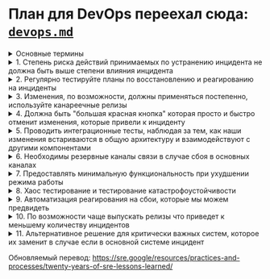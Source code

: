 # План для DevOps переехал сюда: [`devops.md`](devops.md) 

<details>
  <summary>Основные термины</summary>

| Термин | Значение |
|-|-|
|SLI | Текущий показатель обслуживания — 99.9% успешных запросов или 99.9% запросов обрабатываются менее чем за 1 секунду
|SLO | Цель уровеня обслуживания — приложение отвечает быстрее 1 секунды в 99% случаев или сервис доступен 99,5% времени в году
|SLA | Документально утвержденная договоренность об уровне обслуживания с потребителями сервиса аналогична SLO, с возможными санкциями за нарушение или премиями за соблюдение
|Error Budget | Бюджет проблем - соотношение SLI к SLO которое помогает разработчикам планировать выполнение задач по улучшению показателей устойчивости и задач с добавлением или изменением функциональности в сервис. Если это соотношение меньше 100%, то в приоритете проблемы с доступностью или производительностью
|Инцидент | Ситуация при которой сервис выходит из нормального (стабильного) состояния, например диск базы данных заполняется с значительно большей скоростью чем раньше и на нем не останется места через 1 месяц, время ответа возросло с 1 сек до 2 сек, процент ошибок стал 0.4% вместо 0.06% 
|Postmortem | Проработка после инцидента — это анализ произошедшего и планирование мероприятий по предотвращению повторения подобного или уменьшению его последствий 
|MTTD | Время с начала инцидента до его обнаружения (командой мониторинга, сработавшее оповещение и т. д.)
|MTTR | Время с начала инцидента до полного устранения его влияния и восстановления нормальной работы сервиса
|MTTM | Время устранения влияния отличается от MTTR тем, что, возможно, есть поломка, но пользователи или партнеры не имеют проблем с нашим сервисом

![MTT](MTT.png)

</details>

<details>
  <summary>1. Степень риска действий принимаемых по устранению инцидента не должна быть выше степени влияния инцидента</summary>

   1. Необходимо оценить текущую ситуацию. Чтобы было понимание, насколько все плохо, сколько пользователей и систем затронуто, ситуация стабильна или ухудшается.
      1. Для ответа на вопрос, насколько всё плохо, помогут золотые сигналы SRE
         1. Задержка — время ответа, проще замерять в перцентилях
         2. Ошибки нужно замерять относительно общего числа запросов и определять их в количественном соотношении. Также следует использовать инструменты вроде трейсинга или специализированные системы управления ошибками, например Sentry
         3. Частота запросов — измеряется в количестве запросов в секунду (желательно выводить, разделяя по кодам ответа или отдельно для ошибок и успешных запросов)
         4. Насыщенность — процент использования ресурсов: оперативной памяти или подключений к базе данных, троллинга ЦП, нагрузки на I/O, которые используются для прогнозов
      3. Требуется предоставить данные о количестве пользователей, у которых возникают ошибки, а также информацию о функциональности, работа которой нарушена. Необязательно сообщать о всех проблемах, главное – выявить критичные для бизнеса
      4. Ситуация считается стабильной, когда, например, частота ошибок остается постоянной на уровне 10% запросов или когда время отклика на уровне 99-го перцентиля превышает SLO, но остается стабильным на уровне 95-го перцентиля
   3. Чтобы предотвратить подобные инциденты, надо реализовать планы реагирования и восстановления, о которых будет рассказано ниже.
   4. Многие инженеры в состоянии стресса могут начать беспорядочно дергать за «рычаги», что может привести к еще более критическим последствиям. Например, когда ошибка была обнаружена во время запуска нового экземпляра приложения, инженер может принять решение перезапустить все экземпляры приложения, что приведет к каскадному сбою, поскольку ошибка была обнаружена в зависимой службе, которая требовалась только при запуске приложения (реплики, которые были созданы ранее, работали исправно). В такой ситуации может оказаться более полезным изучить сообщение об ошибке в журналах, а далее изучить проблему в другой службе, которую необходимо запустить, чтобы устранить проблему
</details>

<details>
  <summary>2. Регулярно тестируйте планы по восстановлению и реагированию на инциденты</summary>

1. Уменьшите порог оповещения и следите за временем реагирования и действиями команд
2. Инструкции должны быть простыми и понятными, вплоть до фразы «нажми зеленую кнопку» (пункт 4 ниже)
3. Необходимо учесть временные показатели MTTD, MTTR и MTTM
4. После принятия мер по предотвращению или уменьшению влияния сымитируйте инцидент в тестовой среде, чтобы проверить, насколько они эффективны
</details>

<details>
  <summary>3. Изменения, по возможности, должны применяться постепенно, используйте канареечные релизы</summary>

  1. Удобно реализовать canary в Kubernetes можно с помощью проекта Flagger. Но в нем есть нерешенные проблемы, которые способны привести к неполадкам.
  2. A/B-тестирование позволяет перенаправлять определенный трафик на новую версию приложения (на основе определенного заголовка или исходящего от пользователей Android)
</details>

<details>
  <summary>4. Должна быть "большая красная кнопка" которая просто и быстро отменит изменения, которые привели к инциденту</summary>

   1. В шаге deploy есть кнопка отката helm-релиза или подготовленный запрос на слияние для восстановления предыдущего состояния
   2. Кнопка запуска пайплайна, который перенаправит трафик напрямую в кластер, если WAF будет недоступен
   3. В DRP рекомендуется использовать такие кнопки для автоматизации действий при инциденте
</details>

<details>
  <summary>5. Проводить интеграционные тесты, наблюдая за тем, как наши изменения встариваются в общую архитектуру и взаимодействуют с другими компонентами</summary>
</details>

<details>
  <summary>6. Необходимы резервные каналы связи в случае сбоя в основных каналах</summary>

  1. Канал в другом мессендежере при отказе основного, несколько каналов связи с сотрудником помимо мобильного номера
  2. Необходимо тестировать резервные каналы связи раз в квартал и иногда целенаправленно использовать один из них для экстренных оповещений
</details>

<details>
  <summary>7. Предоставлять минимальную функциональность при ухудшении режима работы</summary>

  1. Сервис может предоставлять шаблонные ответы и частично искать данные из базы в ответах на запросы
  2. Например, режим авторизации позволяет авторизовать существующих пользователей без поддержки нескольких вариантов входа
  3. Выдача пользователям данным из резервной копии их списка избранных фильмов, но без возможности добавления новых
  4. Кешированный контент можно отдавать для части системы в случае проблем с backend-запросами, но только до восстановления его работоспособности
</details>

<details>
  <summary>8. Хаос тестирование и тестирование катастрофоустойчивости</summary>
</details>

<details>
  <summary>9. Автоматизация реагирования на сбои, которые мы можем предвидеть</summary>

  1. Этот пункт можно рассматривать как подпункт четвёртого из-за того, что «красная кнопка» автоматически сработает, когда известно, как решить проблему с симптомами А с помощью события B. Например, для менеджера пакетов Helm это предполагает автоматический откат выпуска при установке флага `--atomic`. В Kubernetes (k8s) автоматически завершение отправки запросов к pod с ReadinessProbe в статусе failed. SRE-инженеры, например, могут автоматизировать:
     1. Канареечные релизы с помощью сторонних утиилит (flagger от flux etc.) или вручную балансировать тафик, например на virtualService от istio выставляя "вес" для различных версий приложения
     2. В случае возникновения определенных симптомов (ошибки, долгое время ответа) сервис может быть переведен в режим ограниченной функциональности (например, он может предоставлять шаблонные ответы на определенные запросы и только частичный поиск данных из базы данных для других запросов)
</details>

<details>
  <summary>10. По возможности чаще выпускать релизы что приведет к меньшему количеству инцидентов</summary>

  1. Установите бюджет ошибок, чтобы определить приоритеты задач. Если бюджет превышается, сосредоточьтесь на доработке и исправлении
</details>

<details>
  <summary>11. Альтернативное решение для критически важных систем, которое их заменит в случае если в основной системе инцидент</summary>

  1. Нужно создавать несколько пулов node в Kubernetes. Таким образом, сбой в OS компонента узла/узлов приведет к частичной потере доступности.
  2. Делать резервные копии и репозиториев кода, и документации
</details>

Обновляемый перевод: https://sre.google/resources/practices-and-processes/twenty-years-of-sre-lessons-learned/
